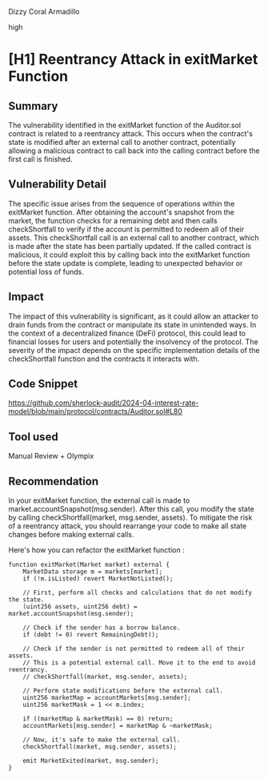 Dizzy Coral Armadillo

high

# [H1] Reentrancy Attack in exitMarket Function

## Summary
The vulnerability identified in the exitMarket function of the Auditor.sol contract is related to a reentrancy attack. This occurs when the contract's state is modified after an external call to another contract, potentially allowing a malicious contract to call back into the calling contract before the first call is finished.

## Vulnerability Detail
The specific issue arises from the sequence of operations within the exitMarket function. After obtaining the account's snapshot from the market, the function checks for a remaining debt and then calls checkShortfall to verify if the account is permitted to redeem all of their assets. This checkShortfall call is an external call to another contract, which is made after the state has been partially updated. If the called contract is malicious, it could exploit this by calling back into the exitMarket function before the state update is complete, leading to unexpected behavior or potential loss of funds.

## Impact
The impact of this vulnerability is significant, as it could allow an attacker to drain funds from the contract or manipulate its state in unintended ways. In the context of a decentralized finance (DeFi) protocol, this could lead to financial losses for users and potentially the insolvency of the protocol. The severity of the impact depends on the specific implementation details of the checkShortfall function and the contracts it interacts with.

## Code Snippet
https://github.com/sherlock-audit/2024-04-interest-rate-model/blob/main/protocol/contracts/Auditor.sol#L80

## Tool used

Manual Review + Olympix

## Recommendation
In your exitMarket function, the external call is made to market.accountSnapshot(msg.sender). After this call, you modify the state by calling checkShortfall(market, msg.sender, assets). To mitigate the risk of a reentrancy attack, you should rearrange your code to make all state changes before making external calls.

Here's how you can refactor the exitMarket function :

```solidity
function exitMarket(Market market) external {
    MarketData storage m = markets[market];
    if (!m.isListed) revert MarketNotListed();

    // First, perform all checks and calculations that do not modify the state.
    (uint256 assets, uint256 debt) = market.accountSnapshot(msg.sender);

    // Check if the sender has a borrow balance.
    if (debt != 0) revert RemainingDebt();

    // Check if the sender is not permitted to redeem all of their assets.
    // This is a potential external call. Move it to the end to avoid reentrancy.
    // checkShortfall(market, msg.sender, assets);

    // Perform state modifications before the external call.
    uint256 marketMap = accountMarkets[msg.sender];
    uint256 marketMask = 1 << m.index;

    if ((marketMap & marketMask) == 0) return;
    accountMarkets[msg.sender] = marketMap & ~marketMask;

    // Now, it's safe to make the external call.
    checkShortfall(market, msg.sender, assets);

    emit MarketExited(market, msg.sender);
}
```
